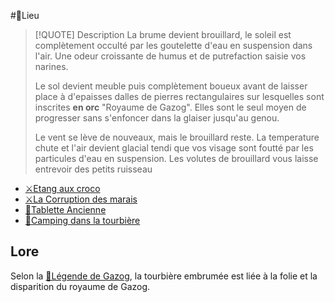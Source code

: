 #📍Lieu

> [!QUOTE] Description
>  La brume devient brouillard, le soleil est complètement occulté par les goutelette d'eau en suspension dans l'air. Une odeur croissante de humus et de putrefaction saisie vos narines.
>  
>  Le sol devient meuble puis complètement boueux avant de laisser place à d'epaisses dalles de pierres  rectangulaires sur lesquelles sont inscrites __en orc__ "Royaume de Gazog". Elles sont le seul moyen de progresser sans s'enfoncer dans la glaiser jusqu'au genou.
>  
>  Le vent se lève de nouveaux, mais le brouillard reste. La temperature chute et l'air devient glacial tendi que vos visage sont foutté par les particules d'eau en suspension. Les volutes de brouillard vous laisse entrevoir des petits ruisseau

- [⚔Etang aux croco](../épreuves/⚔Etang%20aux%20croco.md)
- [⚔La Corruption des marais](../épreuves/⚔La%20Corruption%20des%20marais.md)
- [🔎Tablette Ancienne](../découverte/🔎Tablette%20Ancienne.md)
- [🎲Camping dans la tourbière](../épreuves/🎲Camping%20dans%20la%20tourbière.md)

## Lore

Selon la [📜Légende de Gazog](../lore/📜Légende%20de%20Gazog.md),  la tourbière embrumée est liée à la folie et la disparition du royaume de Gazog.


